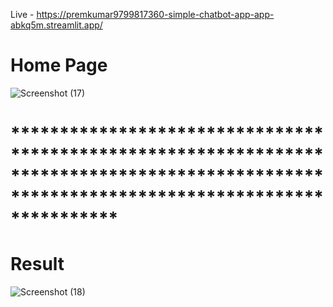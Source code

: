 Live - https://premkumar9799817360-simple-chatbot-app-app-abkq5m.streamlit.app/

# Home Page
![Screenshot (17)](https://github.com/Premkumar9799817360/Simple-chatbot-app/assets/83695512/94652d19-53ac-4138-afe5-7446beab52b7)

# *******************************************************************************************************************************************
# Result
![Screenshot (18)](https://github.com/Premkumar9799817360/Simple-chatbot-app/assets/83695512/ddad125a-6ae2-40df-b497-f62c2ae8ec62)
